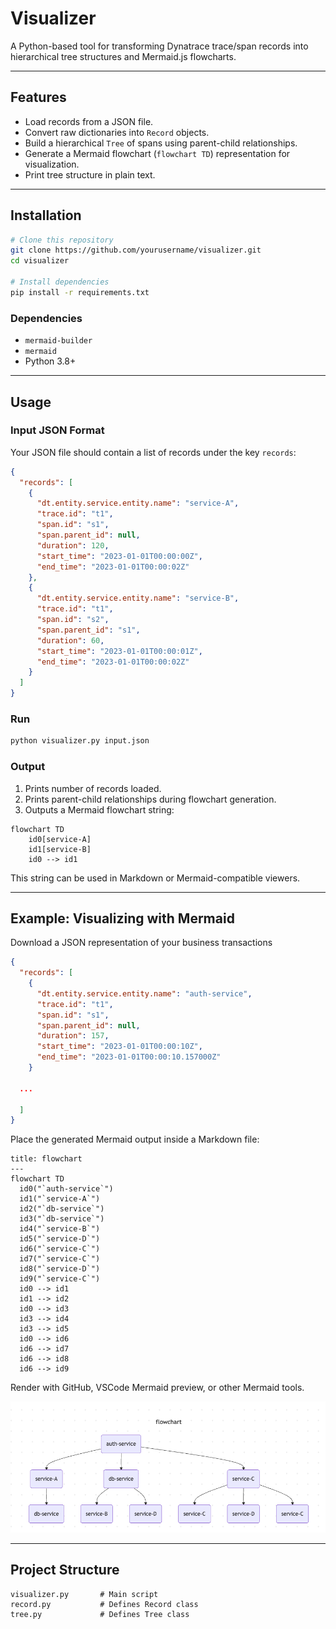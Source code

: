 # Visualizer

A Python-based tool for transforming Dynatrace trace/span records into hierarchical tree structures and Mermaid.js flowcharts.

---

## Features
- Load records from a JSON file.
- Convert raw dictionaries into `Record` objects.
- Build a hierarchical `Tree` of spans using parent-child relationships.
- Generate a Mermaid flowchart (`flowchart TD`) representation for visualization.
- Print tree structure in plain text.

---

## Installation

```bash
# Clone this repository
git clone https://github.com/yourusername/visualizer.git
cd visualizer

# Install dependencies
pip install -r requirements.txt
```

### Dependencies
- `mermaid-builder`
- `mermaid`
- Python 3.8+

---

## Usage

### Input JSON Format
Your JSON file should contain a list of records under the key `records`:

```json
{
  "records": [
    {
      "dt.entity.service.entity.name": "service-A",
      "trace.id": "t1",
      "span.id": "s1",
      "span.parent_id": null,
      "duration": 120,
      "start_time": "2023-01-01T00:00:00Z",
      "end_time": "2023-01-01T00:00:02Z"
    },
    {
      "dt.entity.service.entity.name": "service-B",
      "trace.id": "t1",
      "span.id": "s2",
      "span.parent_id": "s1",
      "duration": 60,
      "start_time": "2023-01-01T00:00:01Z",
      "end_time": "2023-01-01T00:00:02Z"
    }
  ]
}
```

### Run
```bash
python visualizer.py input.json
```

### Output
1. Prints number of records loaded.
2. Prints parent-child relationships during flowchart generation.
3. Outputs a Mermaid flowchart string:

```
flowchart TD
    id0[service-A]
    id1[service-B]
    id0 --> id1
```

This string can be used in Markdown or Mermaid-compatible viewers.

---

## Example: Visualizing with Mermaid
Download a JSON representation of your business transactions


```json
{
  "records": [
    {
      "dt.entity.service.entity.name": "auth-service",
      "trace.id": "t1",
      "span.id": "s1",
      "span.parent_id": null,
      "duration": 157,
      "start_time": "2023-01-01T00:00:10Z",
      "end_time": "2023-01-01T00:00:10.157000Z"
    }

  ...

  ]
}
```

Place the generated Mermaid output inside a Markdown file:

```---
title: flowchart
---
flowchart TD
  id0("`auth-service`")
  id1("`service-A`")
  id2("`db-service`")
  id3("`db-service`")
  id4("`service-B`")
  id5("`service-D`")
  id6("`service-C`")
  id7("`service-C`")
  id8("`service-D`")
  id9("`service-C`")
  id0 --> id1
  id1 --> id2
  id0 --> id3
  id3 --> id4
  id3 --> id5
  id0 --> id6
  id6 --> id7
  id6 --> id8
  id6 --> id9

```


Render with GitHub, VSCode Mermaid preview, or other Mermaid tools.

![Example Image](example.png)

---

## Project Structure
```
visualizer.py       # Main script
record.py           # Defines Record class
tree.py             # Defines Tree class
```
